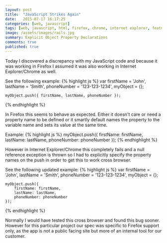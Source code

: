 ```yaml
---
layout: post
title:  "JavaScript Strikes Again"
date:   2015-07-17 16:17:25
categories: [web, javascript]
tags: [web, javascript, html, firefox, chrome, internet explorer, featured]
image: /assets/images/rails.jpg
summary: Explicit Object Property Declarations
comments: true
published: true
---
```

Today I discovered a discrepancy  with my JavaScript code and because it was working in Firefox I assumed it was
also working in Internet Explorer/Chrome as well.

See the following example:
{% highlight js %}
var
	firstName = 'John',
	lastName = 'Smith',
	phoneNumber = '123-123-1234',
	myObject = {};
	
	myObject.push({ firstName, lastName, phoneNumber });
{% endhighlight %}
	
In Firefox this seems to behave as expected. Either it doesn't care or need a property name to be defined or it smartly default names the property to the variable name and sets its value at the same time.

Example:
{% highlight js %}
myObject.push({ firstName: firstName, lastName: lastName, phoneNumber: phoneNumber });
{% endhighlight %}
	
However in Internet Explorer/Chrome this completely fails and a null reference exception is thrown so I had to explicitly specify the property names on the push in order to get this to work cross browser.
	
See the following updated example:
{% highlight js %}
var
	firstName = 'John',
	lastName = 'Smith',
	phoneNumber = '123-123-1234',
	myObject = {};
	
	myObject.push({ 
		firstName: firstName, 
		lastName: lastName, 
		phoneNumber: phoneNumber
	});
{% endhighlight %}

Normally I would have tested this cross browser and found this bug sooner. However for this particular project our spec was 
specific to Firefox support only, as the app is not a public facing site but more of an internal tool for our customer.


